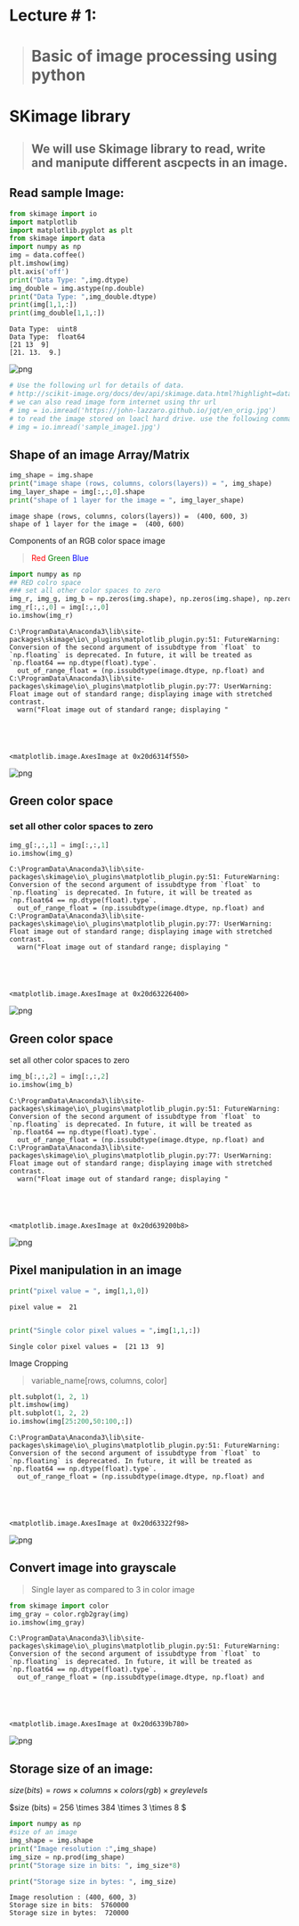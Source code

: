 # Lecture # 1: 
> # Basic of image processing using python


# SKimage library
> ## We will use Skimage library to read, write and manipute different ascpects in an image. 

## Read sample Image: 


```python
from skimage import io
import matplotlib
import matplotlib.pyplot as plt
from skimage import data
import numpy as np
img = data.coffee() 
plt.imshow(img)
plt.axis('off')
print("Data Type: ",img.dtype)
img_double = img.astype(np.double)
print("Data Type: ",img_double.dtype)
print(img[1,1,:])
print(img_double[1,1,:])
```

    Data Type:  uint8
    Data Type:  float64
    [21 13  9]
    [21. 13.  9.]



    
![png](output_3_1.png)
    



```python
# Use the following url for details of data. 
# http://scikit-image.org/docs/dev/api/skimage.data.html?highlight=data#module-skimage.data
# we can also read image form internet using thr url
# img = io.imread('https://john-lazzaro.github.io/jqt/en_orig.jpg')
# to read the image stored on loacl hard drive. use the following command
# img = io.imread('sample_image1.jpg')
```

## Shape of an image Array/Matrix


```python
img_shape = img.shape
print("image shape (rows, columns, colors(layers)) = ", img_shape)
img_layer_shape = img[:,:,0].shape
print("shape of 1 layer for the image = ", img_layer_shape)
```

    image shape (rows, columns, colors(layers)) =  (400, 600, 3)
    shape of 1 layer for the image =  (400, 600)


 Components of an RGB color space image
> <font color=red>Red</font>
> <font color=green>Green</font>
> <font color=blue>Blue</font>


```python
import numpy as np
## RED colro space 
### set all other color spaces to zero
img_r, img_g, img_b = np.zeros(img.shape), np.zeros(img.shape), np.zeros(img.shape)
img_r[:,:,0] = img[:,:,0]
io.imshow(img_r)
```

    C:\ProgramData\Anaconda3\lib\site-packages\skimage\io\_plugins\matplotlib_plugin.py:51: FutureWarning: Conversion of the second argument of issubdtype from `float` to `np.floating` is deprecated. In future, it will be treated as `np.float64 == np.dtype(float).type`.
      out_of_range_float = (np.issubdtype(image.dtype, np.float) and
    C:\ProgramData\Anaconda3\lib\site-packages\skimage\io\_plugins\matplotlib_plugin.py:77: UserWarning: Float image out of standard range; displaying image with stretched contrast.
      warn("Float image out of standard range; displaying "





    <matplotlib.image.AxesImage at 0x20d6314f550>




    
![png](output_8_2.png)
    


## Green color space 
### set all other color spaces to zero


```python
img_g[:,:,1] = img[:,:,1]
io.imshow(img_g)
```

    C:\ProgramData\Anaconda3\lib\site-packages\skimage\io\_plugins\matplotlib_plugin.py:51: FutureWarning: Conversion of the second argument of issubdtype from `float` to `np.floating` is deprecated. In future, it will be treated as `np.float64 == np.dtype(float).type`.
      out_of_range_float = (np.issubdtype(image.dtype, np.float) and
    C:\ProgramData\Anaconda3\lib\site-packages\skimage\io\_plugins\matplotlib_plugin.py:77: UserWarning: Float image out of standard range; displaying image with stretched contrast.
      warn("Float image out of standard range; displaying "





    <matplotlib.image.AxesImage at 0x20d63226400>




    
![png](output_10_2.png)
    


## Green color space 
set all other color spaces to zero


```python
img_b[:,:,2] = img[:,:,2]
io.imshow(img_b)
```

    C:\ProgramData\Anaconda3\lib\site-packages\skimage\io\_plugins\matplotlib_plugin.py:51: FutureWarning: Conversion of the second argument of issubdtype from `float` to `np.floating` is deprecated. In future, it will be treated as `np.float64 == np.dtype(float).type`.
      out_of_range_float = (np.issubdtype(image.dtype, np.float) and
    C:\ProgramData\Anaconda3\lib\site-packages\skimage\io\_plugins\matplotlib_plugin.py:77: UserWarning: Float image out of standard range; displaying image with stretched contrast.
      warn("Float image out of standard range; displaying "





    <matplotlib.image.AxesImage at 0x20d639200b8>




    
![png](output_12_2.png)
    


## Pixel manipulation in an image


```python
print("pixel value = ", img[1,1,0])

```

    pixel value =  21



```python

print("Single color pixel values = ",img[1,1,:])
```

    Single color pixel values =  [21 13  9]


Image Cropping
> variable_name[rows, columns, color]


```python
plt.subplot(1, 2, 1)
plt.imshow(img)
plt.subplot(1, 2, 2)
io.imshow(img[25:200,50:100,:])
```

    C:\ProgramData\Anaconda3\lib\site-packages\skimage\io\_plugins\matplotlib_plugin.py:51: FutureWarning: Conversion of the second argument of issubdtype from `float` to `np.floating` is deprecated. In future, it will be treated as `np.float64 == np.dtype(float).type`.
      out_of_range_float = (np.issubdtype(image.dtype, np.float) and





    <matplotlib.image.AxesImage at 0x20d63322f98>




    
![png](output_17_2.png)
    


## Convert image into grayscale
> Single layer as compared to 3 in color image


```python
from skimage import color
img_gray = color.rgb2gray(img)
io.imshow(img_gray)
```

    C:\ProgramData\Anaconda3\lib\site-packages\skimage\io\_plugins\matplotlib_plugin.py:51: FutureWarning: Conversion of the second argument of issubdtype from `float` to `np.floating` is deprecated. In future, it will be treated as `np.float64 == np.dtype(float).type`.
      out_of_range_float = (np.issubdtype(image.dtype, np.float) and





    <matplotlib.image.AxesImage at 0x20d6339b780>




    
![png](output_19_2.png)
    


## Storage size of an image: 

$size (bits) = rows \times columns \times colors(rgb) \times grey levels$

$size (bits) = 256 \times 384 \times 3 \times 8 $


```python
import numpy as np
#size of an image
img_shape = img.shape
print("Image resolution :",img_shape)
img_size = np.prod(img_shape)
print("Storage size in bits: ", img_size*8)

print("Storage size in bytes: ", img_size)
```

    Image resolution : (400, 600, 3)
    Storage size in bits:  5760000
    Storage size in bytes:  720000



```python

```
